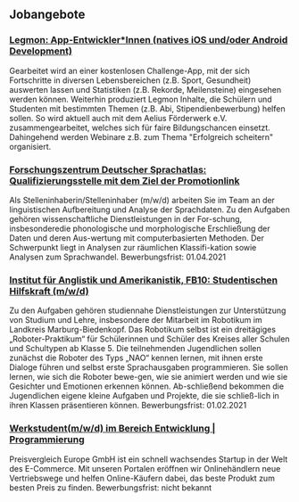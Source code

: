## Jobangebote

### [Legmon: App-Entwickler*Innen (natives iOS und/oder Android Development)](https://legmon.com/karriere/)
Gearbeitet wird an einer kostenlosen Challenge-App, mit der sich Fortschritte in diversen Lebensbereichen (z.B. Sport, Gesundheit) auswerten lassen und Statistiken (z.B. Rekorde, Meilensteine) eingesehen werden können. Weiterhin produziert Legmon Inhalte, die Schülern und Studenten mit bestimmten Themen (z.B. Abi, Stipendienbewerbung) helfen sollen. So wird aktuell auch mit dem Aelius Förderwerk e.V. zusammengearbeitet, welches sich für faire Bildungschancen einsetzt. Dahingehend werden Webinare z.B. zum Thema "Erfolgreich scheitern" organisiert.

### [Forschungszentrum  Deutscher Sprachatlas:  Qualifizierungsstelle mit dem Ziel der Promotionlink](https://www.uni-marburg.de/de/universitaet/administration/verwaltung/dezernat2/personalabteilung/bewerber/stellen/wissenschaftliche-stellen/fb09-0002-wmz-290121-de.pdf)
Als Stelleninhaberin/Stelleninhaber (m/w/d) arbeiten Sie im Team an der linguistischen Aufbereitung und Analyse der Sprachdaten. Zu den Aufgaben gehören wissenschaftliche Dienstleistungen in der For-schung, insbesonderedie phonologische und morphologische Erschließung der Daten und deren Aus-wertung mit computerbasierten Methoden. Der Schwerpunkt liegt in Analysen zur räumlichen Klassifi-kation sowie Analysen zum Sprachwandel. Bewerbungsfrist: 01.04.2021


### [Institut für Anglistik und Amerikanistik, FB10: Studentischen Hilfskraft (m/w/d)](https://github.com/Fachschaft-FB12/Digitales-Brett/blob/master/Jobangebote/Robotikum_Kreis%20ab%20Februar%202021.pdf)
Zu den Aufgaben gehören studiennahe Dienstleistungen zur Unterstützung von Studium und Lehre, insbesondere der Mitarbeit im Robotikum im Landkreis Marburg-Biedenkopf.
Das Robotikum selbst ist ein dreitägiges „Roboter-Praktikum“ für Schülerinnen und Schüler des Kreises aller Schulen und Schultypen ab Klasse 5. Die teilnehmenden Jugendlichen sollen zunächst die Roboter des Typs „NAO“ kennen lernen, mit ihnen erste Dialoge führen und selbst erste Sprachausgaben programmieren. Sie sollen lernen, wie sich die Roboter bewe-gen, wie sie animiert werden und wie sie Gesichter und Emotionen erkennen können. Ab-schließend bekommen die Jugendlichen eigene kleine Aufgaben und Projekte, die sie schließ-lich in ihren Klassen präsentieren können. Bewerbungsfrist: 01.02.2021


### [Werkstudent(m/w/d) im Bereich Entwicklung | Programmierung](https://github.com/Fachschaft-FB12/Digitales-Brett/blob/main/Jobangebote/Preisvergleich%20Europe%20GmbH%20Werkstudenten.pdf)
Preisvergleich Europe GmbH ist ein schnell wachsendes Startup in der Welt des E-Commerce. Mit unseren Portalen eröffnen wir Onlinehändlern neue Vertriebswege und helfen Online-Käufern dabei, das beste Produkt zum besten Preis zu finden. Bewerbungsfrist: nicht bekannt
